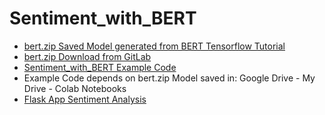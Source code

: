 # Sentiment_with_BERT

* [bert.zip Saved Model generated from BERT Tensorflow Tutorial](https://www.tensorflow.org/text/tutorials/classify_text_with_bert)
* [bert.zip Download from GitLab](https://gitlab.com/eniompw/Sentiment_with_BERT/-/raw/main/bert.zip)
* [Sentiment_with_BERT Example Code](https://github.com/eniompw/Sentiment_with_BERT/blob/main/Sentiment_with_BERT.ipynb)
* Example Code depends on bert.zip Model saved in: Google Drive - My Drive - Colab Notebooks
* [Flask App Sentiment Analysis](https://github.com/eniompw/Sentiment_with_BERT/blob/main/flask_app.py)
